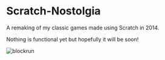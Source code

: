 # Scratch-Nostolgia
A remaking of my classic games made using Scratch in 2014.

Nothing is functional yet but hopefully it will be soon!

![blockrun](https://user-images.githubusercontent.com/39223944/129098764-71e35373-4529-498f-a531-f07421b68ed5.png)
